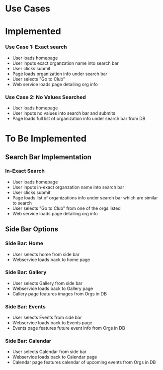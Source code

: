 # Use Cases



# Implemented
### Use Case 1: Exact search
* User loads homepage
* User inputs exact organzation name into search bar
* User clicks submit
* Page loads organization info under search bar
* User selects "Go to Club"
* Web service loads page detailing org info

### Use Case 2: No Values Searched
* User loads homepage
* User inputs no values into search bar and submits
* Page loads full list of organization info under search bar from DB


# To Be Implemented
## Search Bar Implementation
### In-Exact Search
* User loads homepage
* User inputs in-exact organzation name into search bar
* User clicks submit
* Page loads list of organizations info under search bar which are similar to search
* User selects "Go to Club" from one of the orgs listed
* Web service loads page detailing org info


## Side Bar Options
### Side Bar: Home
* User selects home from side bar
* Webservice loads back to home page

### Side Bar: Gallery
* User selects Gallery from side bar
* Webservice loads back to Gallery page
* Gallery page features images from Orgs in DB

### Side Bar: Events
* User selects Events from side bar
* Webservice loads back to Events page
* Events page features future event info from Orgs in DB

### Side Bar: Calendar
* User selects Calendar from side bar
* Webservice loads back to Calendar page
* Calendar page features calendar of upcoming events from Orgs in DB

